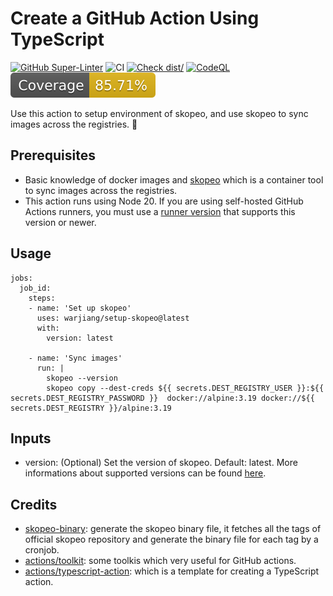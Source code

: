 # Create a GitHub Action Using TypeScript

[![GitHub Super-Linter](https://github.com/actions/typescript-action/actions/workflows/linter.yml/badge.svg)](https://github.com/super-linter/super-linter)
![CI](https://github.com/actions/typescript-action/actions/workflows/ci.yml/badge.svg)
[![Check dist/](https://github.com/actions/typescript-action/actions/workflows/check-dist.yml/badge.svg)](https://github.com/actions/typescript-action/actions/workflows/check-dist.yml)
[![CodeQL](https://github.com/actions/typescript-action/actions/workflows/codeql-analysis.yml/badge.svg)](https://github.com/actions/typescript-action/actions/workflows/codeql-analysis.yml)
[![Coverage](./badges/coverage.svg)](./badges/coverage.svg)

Use this action to setup environment of skopeo, 
and use skopeo to sync images across the registries. :rocket:

## Prerequisites

- Basic knowledge of docker images and 
[skopeo](https://github.com/containers/skopeo) which 
is a container tool to sync images across the registries.
- This action runs using Node 20. 
If you are using self-hosted GitHub Actions runners, 
you must use a [runner version](https://github.com/actions/virtual-environments) 
that supports this version or newer.

## Usage

```
jobs:
  job_id:
    steps:
    - name: 'Set up skopeo'
      uses: warjiang/setup-skopeo@latest
      with:
        version: latest

    - name: 'Sync images'
      run: |
        skopeo --version
        skopeo copy --dest-creds ${{ secrets.DEST_REGISTRY_USER }}:${{ secrets.DEST_REGISTRY_PASSWORD }}  docker://alpine:3.19 docker://${{ secrets.DEST_REGISTRY }}/alpine:3.19
```


## Inputs

- version: (Optional) Set the version of skopeo. 
Default: latest. More informations about supported versions 
can be found [here](https://github.com/lework/skopeo-binary/blob/master/version.txt).


## Credits

- [skopeo-binary](https://github.com/lework/skopeo-binary): generate the skopeo binary file, 
it fetches all the tags of official skopeo repository 
and generate the binary file for each tag by a cronjob.
- [actions/toolkit](https://github.com/actions/toolkit): some toolkis which very useful for GitHub actions.
- [actions/typescript-action](https://github.com/actions/typescript-action): which is a template for creating a TypeScript action.